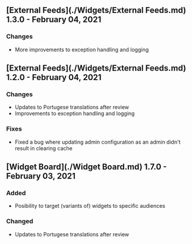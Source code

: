 ## [External Feeds](./Widgets/External Feeds.md) 1.3.0 - February 04, 2021

### Changes
- More improvements to exception handling and logging

## [External Feeds](./Widgets/External Feeds.md) 1.2.0 - February 04, 2021

### Changes
- Updates to Portugese translations after review
- Improvements to exception handling and logging

### Fixes
- Fixed a bug where updating admin configuration as an admin didn&#x27;t result in clearing cache

## [Widget Board](./Widget Board.md) 1.7.0 - February 03, 2021

### Added
- Posibility to target (variants of) widgets to specific audiences

### Changed
- Updates to Portugese translations after review
